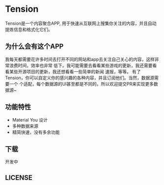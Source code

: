 # Tension
Tension是一个内容聚合APP, 用于快速从互联网上搜集你关注的内容，并且自动提炼信息和格式化它们。

## 为什么会有这个APP
我每天都需要花许多时间去打开不同的网站和app去关注自己关心的内容，这样非常浪费时间，效率也非常
低下。我可能需要去看看某些游戏的更新，我还需要看看某些开源项目的更新，我还想看看一些简单的新闻
速报，等等。 有了Tension，你可以自定义你的感兴趣的各种内容，并且订阅他们。当然，数据源需要一个
个适配，每个数据源的UI甚至都是不同的，所以欢迎提交PR来实现更多数据源~

## 功能特性
* Material You 设计
* 多种数据来源
* 精简快速，没有多余功能

## 下载
开发中

## LICENSE
```text

```